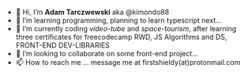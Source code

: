 - 👋 Hi, I’m **Adam Tarczwewski** aka @kimondo88
- 👀 I’m learning programming, planning to learn typescript next...
- 🌱 I’m currently coding *video-tube* and *space-tourism*, after learning three certificates for freecodecamp RWD, JS Algorithms and DS, FRONT-END DEV-LIBRARIES
- 💞️ I’m looking to collaborate on some front-end project...
- 📫 How to reach me ... message me at firstshieldy(at)protonmail.com

<!---
kimondo88/kimondo88 is a ✨ special ✨ repository because its `README.md` (this file) appears on your GitHub profile.
You can click the Preview link to take a look at your changes.
--->
